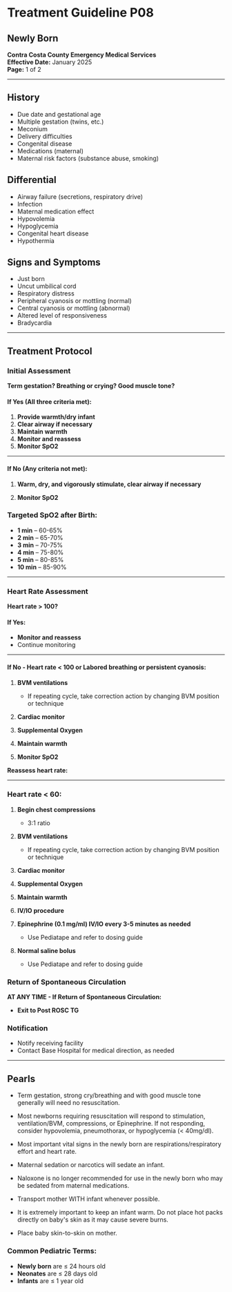 # Treatment Guideline P08
## Newly Born

**Contra Costa County Emergency Medical Services**  
**Effective Date:** January 2025  
**Page:** 1 of 2

---

## History

- Due date and gestational age
- Multiple gestation (twins, etc.)
- Meconium
- Delivery difficulties
- Congenital disease
- Medications (maternal)
- Maternal risk factors (substance abuse, smoking)

## Differential

- Airway failure (secretions, respiratory drive)
- Infection
- Maternal medication effect
- Hypovolemia
- Hypoglycemia
- Congenital heart disease
- Hypothermia

## Signs and Symptoms

- Just born
- Uncut umbilical cord
- Respiratory distress
- Peripheral cyanosis or mottling (normal)
- Central cyanosis or mottling (abnormal)
- Altered level of responsiveness
- Bradycardia

---

## Treatment Protocol

### Initial Assessment

**Term gestation? Breathing or crying? Good muscle tone?**

#### If Yes (All three criteria met):

1. **Provide warmth/dry infant**
2. **Clear airway if necessary**
3. **Maintain warmth**
4. **Monitor and reassess**
5. **Monitor SpO2**

---

#### If No (Any criteria not met):

1. **Warm, dry, and vigorously stimulate, clear airway if necessary**

2. **Monitor SpO2**

### Targeted SpO2 after Birth:

- **1 min** – 60-65%
- **2 min** – 65-70%
- **3 min** – 70-75%
- **4 min** – 75-80%
- **5 min** – 80-85%
- **10 min** – 85-90%

---

### Heart Rate Assessment

**Heart rate > 100?**

#### If Yes:
- **Monitor and reassess**
- Continue monitoring

---

#### If No - Heart rate < 100 or Labored breathing or persistent cyanosis:

1. **BVM ventilations**
   - If repeating cycle, take correction action by changing BVM position or technique

2. **Cardiac monitor**

3. **Supplemental Oxygen**

4. **Maintain warmth**

5. **Monitor SpO2**

**Reassess heart rate:**

---

### Heart rate < 60:

1. **Begin chest compressions**
   - 3:1 ratio

2. **BVM ventilations**
   - If repeating cycle, take correction action by changing BVM position or technique

3. **Cardiac monitor**

4. **Supplemental Oxygen**

5. **Maintain warmth**

6. **IV/IO procedure**

7. **Epinephrine (0.1 mg/ml) IV/IO every 3-5 minutes as needed**
   - Use Pediatape and refer to dosing guide

8. **Normal saline bolus**
   - Use Pediatape and refer to dosing guide

### Return of Spontaneous Circulation

**AT ANY TIME - If Return of Spontaneous Circulation:**
- **Exit to Post ROSC TG**

### Notification

- Notify receiving facility
- Contact Base Hospital for medical direction, as needed

---

## Pearls

- Term gestation, strong cry/breathing and with good muscle tone generally will need no resuscitation.

- Most newborns requiring resuscitation will respond to stimulation, ventilation/BVM, compressions, or Epinephrine. If not responding, consider hypovolemia, pneumothorax, or hypoglycemia (< 40mg/dl).

- Most important vital signs in the newly born are respirations/respiratory effort and heart rate.

- Maternal sedation or narcotics will sedate an infant.

- Naloxone is no longer recommended for use in the newly born who may be sedated from maternal medications.

- Transport mother WITH infant whenever possible.

- It is extremely important to keep an infant warm. Do not place hot packs directly on baby's skin as it may cause severe burns.

- Place baby skin-to-skin on mother.

### Common Pediatric Terms:

- **Newly born** are ≤ 24 hours old
- **Neonates** are ≤ 28 days old
- **Infants** are ≤ 1 year old

